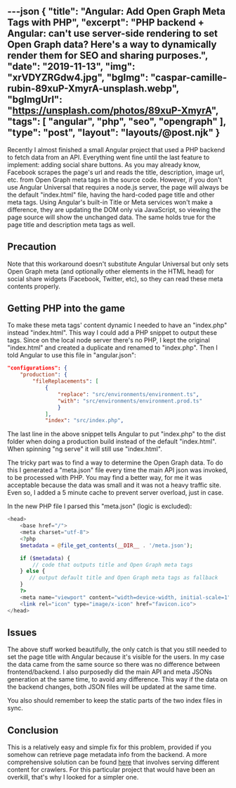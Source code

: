 ---json
{
    "title": "Angular: Add Open Graph Meta Tags with PHP",
    "excerpt": "PHP backend + Angular: can't use server-side rendering to set Open Graph data? Here's a way to dynamically render them for SEO and sharing purposes.",
    "date": "2019-11-13",
    "img": "xrVDYZRGdw4.jpg",
    "bgImg": "caspar-camille-rubin-89xuP-XmyrA-unsplash.webp",
    "bgImgUrl": "https://unsplash.com/photos/89xuP-XmyrA",
    "tags": [
        "angular",
        "php",
        "seo",
        "opengraph"
    ],
    "type": "post",
    "layout": "layouts/@post.njk"
}
---

Recently I almost finished a small Angular project that used a PHP backend to fetch data from an API. Everything went fine until the last feature to implement: adding social share buttons. As you may already know, Facebook scrapes the page's url and reads the title, description, image url, etc. from Open Graph meta tags in the source code. However, if you don't use Angular Universal that requires a node.js server, the page will always be the default "index.html" file, having the hard-coded page title and other meta tags. Using Angular's built-in Title or Meta services won't make a difference, they are updating the DOM only via JavaScript, so viewing the page source will show the unchanged data. The same holds true for the page title and description meta tags as well.

## Precaution

Note that this workaround doesn't substitute Angular Universal but only sets Open Graph meta (and optionally other elements in the HTML head) for social share widgets (Facebook, Twitter, etc), so they can read these meta contents properly.

## Getting PHP into the game

To make these meta tags' content dynamic I needed to have an "index.php" instead "index.html". This way I could add a PHP snippet to output these tags. Since on the local node server there's no PHP, I kept the original "index.html" and created a duplicate and renamed to "index.php". Then I told Angular to use this file in "angular.json":

```json
"configurations": {
    "production": {
        "fileReplacements": [
            {
                "replace": "src/environments/environment.ts",
                "with": "src/environments/environment.prod.ts"
                }
            ],
            "index": "src/index.php",
```

The last line in the above snippet tells Angular to put "index.php" to the dist folder when doing a production build instead of the default "index.html". When spinning "ng serve" it will still use "index.html".

The tricky part was to find a way to determine the Open Graph data. To do this I generated a "meta.json" file every time the main API json was invoked, to be processed with PHP. You may find a better way, for me it was acceptable because the data was small and it was not a heavy traffic site. Even so, I added a 5 minute cache to prevent server overload, just in case.

In the new PHP file I parsed this "meta.json" (logic is excluded):

```php
<head>
    <base href="/">
    <meta charset="utf-8">
    <?php
    $metadata = @file_get_contents(__DIR__ . '/meta.json');

    if ($metadata) {
        // code that outputs title and Open Graph meta tags
    } else {
       // output default title and Open Graph meta tags as fallback
    }
    ?>
    <meta name="viewport" content="width=device-width, initial-scale=1">
    <link rel="icon" type="image/x-icon" href="favicon.ico">
</head>
```

## Issues

The above stuff worked beautifully, the only catch is that you still needed to set the page title with Angular because it's visible for the users. In my case the data came from the same source so there was no difference between frontend/backend. I also purposedly did the main API and meta JSONs generation at the same time, to avoid any difference. This way if the data on the backend changes, both JSON files will be updated at the same time.

You also should remember to keep the static parts of the two index files in sync.

## Conclusion

This is a relatively easy and simple fix for this problem, provided if you somehow can retrieve page metadata info from the backend. A more comprehensive solution can be found [here](https://luisfbmelo.com/blog/2015/12/04/angularjs-seo-with-php/) that involves serving different content for crawlers. For this particular project that would have been an overkill, that's why I looked for a simpler one.